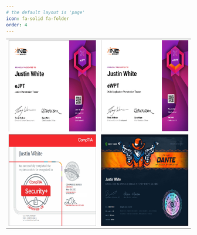 ```yaml
---
# the default layout is 'page'
icon: fa-solid fa-folder
order: 4
---
```


<table>
  <tr>
    <td><img src="assets/images/ejpt.png" width="400" height="250" alt="ejpt"></td>
    <td><img src="assets/images/ewpt.png" width="400" height="250" alt="ewpt"></td>
  </tr>
  <tr>
    <td><img src="assets/images/security_plus.png" width="400" height="250" alt="security+"></td>
    <td><img src="assets/images/dante.png" width="400" height="250" alt="dante pro lab"></td>
  </tr>
</table>

